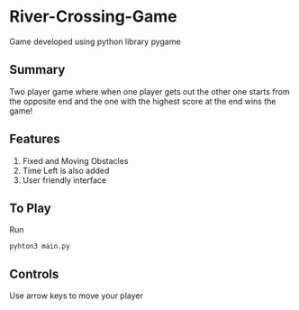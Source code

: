 # River-Crossing-Game
Game developed using python library pygame
## Summary
Two player game where when one player gets out the other one starts from the opposite end and the one with the highest score at the end wins the game!
## Features
1. Fixed and Moving Obstacles
2. Time Left is also added
3. User friendly interface
## To Play
Run
```
pyhton3 main.py
```
## Controls
Use arrow keys to move your player
